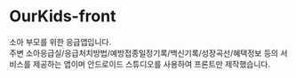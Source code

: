 # OurKids-front
소아 부모를 위한 응급앱입니다.   
주변 소아응급실/응급처치방법/예방접종일정기록/백신기록/성장곡선/혜택정보 등의 서비스를 제공하는 앱이며 안드로이드 스튜디오를 사용하여 프론트만 제작했습니다.  
